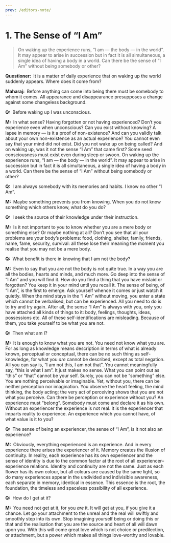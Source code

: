 ```yaml
---
prev: /editors-note/
---
```

# 1. The Sense of “I Am”

>On waking up the experience runs, “I am — the body — in the world”. It may appear to arise in succession but in fact it is all simultaneous, a single idea of having a body in a world. Can there be the sense of “I Am” without being somebody or other?

**Questioner:**&ensp;It is a matter of daily experience that on waking up the world suddenly appears. Where does it come from?

**Maharaj:**&ensp;Before anything can come into being there must be somebody to whom it comes. All appearance and disappearance presupposes a change against some changeless background.

**Q:**&ensp;Before waking up I was unconscious.

**M:**&ensp;In what sense? Having forgotten or not having experienced? Don’t you experience even when unconscious? Can you exist without knowing? A lapse in memory — is it a proof of non-existence? And can you validly talk about your own non-existence as an actual experience? You cannot even say that your mind did not exist. Did you not wake up on being called? And on waking up, was it not the sense “I Am” that came first? Some seed consciousness must exist even during sleep or swoon. On waking up the experience runs, “I am — the body — in the world”. It may appear to arise in succession but in fact it is all simultaneous, a single idea of having a body in a world. Can there be the sense of “I Am” without being somebody or other?

**Q:**&ensp;I am always somebody with its memories and habits. I know no other “I Am”.

**M:**&ensp;Maybe something prevents you from knowing. When you do not know something which others know, what do you do?

**Q:**&ensp;I seek the source of their knowledge under their instruction.

**M:**&ensp;Is it not important to you to know whether you are a mere body or something else? Or maybe nothing at all? Don’t you see that all your problems are your body’s problems: food, clothing, shelter, family, friends, name, fame, security, survival: all these lose their meaning the moment you realise that you may not be a mere body.

**Q:**&ensp;What benefit is there in knowing that I am not the body?

**M:**&ensp;Even to say that you are not the body is not quite true. In a way you are all the bodies, hearts and minds, and much more. Go deep into the sense of “I Am” and you will find it. How do you find a thing that you have mislaid or forgotten? You keep it in your mind until you recall it. The sense of being, of “I Am”, is the first to emerge. Ask yourself whence it comes or just watch it quietly. When the mind stays in the “I Am” without moving, you enter a state which cannot be verbalised, but can be experienced. All you need to do is to try and try again. After all, the sense “I Am” is always with you, only you have attached all kinds of things to it: body, feelings, thoughts, ideas, possessions etc. All of these self-identifications are misleading. Because of them, you take yourself to be what you are not.

**Q:**&ensp;Then what am I?

**M:**&ensp;It is enough to know what you are not. You need not know what you are. For as long as knowledge means description in terms of what is already known, perceptual or conceptual, there can be no such thing as self-knowledge, for what you *are* cannot be described, except as total negation. All you can say is, “I am not this, I am not that”. You cannot meaningfully say, “this is what I am”. It just makes no sense. What you can point out as “this” or “that” cannot be your self. Surely, you can not be “something” else. You are nothing perceivable or imaginable. Yet, without you, there can be neither perception nor imagination. You observe the heart feeling, the mind thinking, the body acting; the very act of perceiving shows that you are not what you perceive. Can there be perception or experience without you? An experience must “belong”. Somebody must come and declare it as his own. Without an experiencer the experience is not real. It is the experiencer that imparts reality to experience. An experience which you cannot have, of what value is it to you?

**Q:**&ensp;The sense of being an experiencer, the sense of “I Am”, is it not also an experience?

**M:**&ensp;Obviously, everything experienced is an experience. And in every experience there arises the experiencer of it. Memory creates the illusion of continuity. In reality, each experience has its own experiencer and the sense of identity is due to the common factor at the root of all experiencer–experience relations. Identity and continuity are not the same. Just as each flower has its own colour, but all colours are caused by the same light, so do many experiences appear in the undivided and indivisible awareness, each separate in memory, identical in essence. This essence is the root, the foundation, the timeless and spaceless possibility of all experience.

**Q:**&ensp;How do I get at it?

**M:**&ensp;You need not get at it, for you *are* it. It will get at you, if you give it a chance. Let go your attachment to the unreal and the real will swiftly and smoothly step into its own. Stop imagining yourself being or doing this or that and the realisation that you are the source and heart of all will dawn upon you. With this will come great love which is not choice or predilection, or attachment, but a power which makes all things love-worthy and lovable.